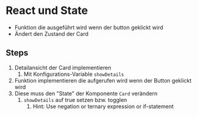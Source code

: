 # React und State

- Funktion die ausgeführt wird wenn der button geklickt wird
- Ändert den Zustand der Card

## Steps

1. Detailansicht der Card implementieren
   1. Mit Konfigurations-Variable `showDetails`
2. Funktion implementieren die aufgerufen wird wenn der Button geklickt wird
3. Diese muss den "State" der Komponente `Card` verändern
   1. `showDetails` auf true setzen bzw. togglen
      1. Hint: Use negation or ternary expression or if-statement
